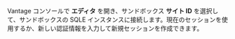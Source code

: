 Vantage コンソールで **エディタ** を開き、サンドボックス **サイト ID** を選択して、サンドボックスの SQLE インスタンスに接続します。現在のセッションを使用するか、新しい認証情報を入力して新規セッションを作成できます。

